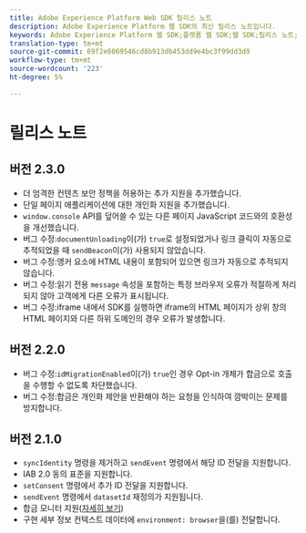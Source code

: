 ```yaml
---
title: Adobe Experience Platform Web SDK 릴리스 노트
description: Adobe Experience Platform 웹 SDK의 최신 릴리스 노트입니다.
keywords: Adobe Experience Platform 웹 SDK;플랫폼 웹 SDK;웹 SDK;릴리스 노트;
translation-type: tm+mt
source-git-commit: 69f2e6069546cd8b913db453dd9e4bc3f99dd3d9
workflow-type: tm+mt
source-wordcount: '223'
ht-degree: 5%

---
```



# 릴리스 노트

## 버전 2.3.0

* 더 엄격한 컨텐츠 보안 정책을 허용하는 추가 지원을 추가했습니다.
* 단일 페이지 애플리케이션에 대한 개인화 지원을 추가했습니다.
* `window.console` API를 덮어쓸 수 있는 다른 페이지 JavaScript 코드와의 호환성을 개선했습니다.
* 버그 수정:`documentUnloading`이(가) `true`로 설정되었거나 링크 클릭이 자동으로 추적되었을 때 `sendBeacon`이(가) 사용되지 않았습니다.
* 버그 수정:앵커 요소에 HTML 내용이 포함되어 있으면 링크가 자동으로 추적되지 않습니다.
* 버그 수정:읽기 전용 `message` 속성을 포함하는 특정 브라우저 오류가 적절하게 처리되지 않아 고객에게 다른 오류가 표시됩니다.
* 버그 수정:iframe 내에서 SDK를 실행하면 iframe의 HTML 페이지가 상위 창의 HTML 페이지와 다른 하위 도메인의 경우 오류가 발생합니다.

## 버전 2.2.0

* 버그 수정:`idMigrationEnabled`이(가) `true`인 경우 Opt-in 개체가 합금으로 호출을 수행할 수 없도록 차단했습니다.
* 버그 수정:합금은 개인화 제안을 반환해야 하는 요청을 인식하여 깜박이는 문제를 방지합니다.

## 버전 2.1.0

* `syncIdentity` 명령을 제거하고 `sendEvent` 명령에서 해당 ID 전달을 지원합니다.
* IAB 2.0 동의 표준을 지원합니다.
* `setConsent` 명령에서 추가 ID 전달을 지원합니다.
* `sendEvent` 명령에서 `datasetId` 재정의가 지원됩니다.
* 합금 모니터 지원([자세히 보기](https://github.com/adobe/alloy/wiki/Monitoring-Hooks))
* 구현 세부 정보 컨텍스트 데이터에 `environment: browser`을(를) 전달합니다.
